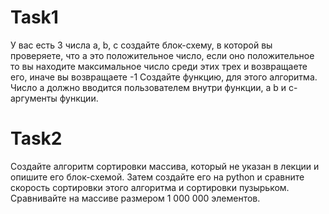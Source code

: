 # Task1
У вас есть 3 числа a, b, c создайте блок-схему, в которой вы проверяете, что a это положительное число, если оно положительное то вы находите максимальное число среди этих трех и возвращаете его, иначе вы возвращаете -1 Создайте функцию, для этого алгоритма. Число a должно вводится пользователем внутри функции, а b и c- аргументы функции.

# Task2
Создайте алгоритм сортировки массива, который не указан в лекции и опишите его блок-схемой. Затем создайте его на python и сравните скорость сортировки этого алгоритма и сортировки пузырьком. 
Сравнивайте на массиве размером 1 000 000 элементов.
